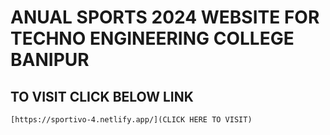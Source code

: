 # ANUAL SPORTS 2024 WEBSITE FOR TECHNO ENGINEERING COLLEGE BANIPUR
## TO VISIT CLICK BELOW LINK
`[https://sportivo-4.netlify.app/](CLICK HERE TO VISIT)`
